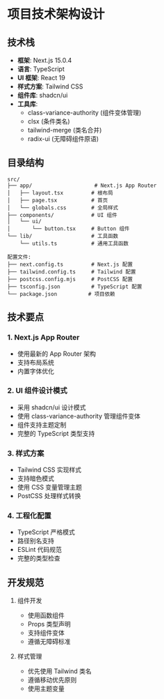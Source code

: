 # 项目技术架构设计

## 技术栈

- **框架**: Next.js 15.0.4
- **语言**: TypeScript
- **UI 框架**: React 19
- **样式方案**: Tailwind CSS
- **组件库**: shadcn/ui
- **工具库**:
  - class-variance-authority (组件变体管理)
  - clsx (条件类名)
  - tailwind-merge (类名合并)
  - radix-ui (无障碍组件原语)

## 目录结构

```
src/
├── app/                    # Next.js App Router
│   ├── layout.tsx         # 根布局
│   ├── page.tsx           # 首页
│   └── globals.css        # 全局样式
├── components/            # UI 组件
│   └── ui/               
│       └── button.tsx     # Button 组件
└── lib/                   # 工具函数
    └── utils.ts           # 通用工具函数

配置文件:
├── next.config.ts         # Next.js 配置
├── tailwind.config.ts     # Tailwind 配置
├── postcss.config.mjs     # PostCSS 配置
├── tsconfig.json          # TypeScript 配置
└── package.json          # 项目依赖
```

## 技术要点

### 1. Next.js App Router
- 使用最新的 App Router 架构
- 支持布局系统
- 内置字体优化

### 2. UI 组件设计模式
- 采用 shadcn/ui 设计模式
- 使用 class-variance-authority 管理组件变体
- 组件支持主题定制
- 完整的 TypeScript 类型支持

### 3. 样式方案
- Tailwind CSS 实现样式
- 支持暗色模式
- 使用 CSS 变量管理主题
- PostCSS 处理样式转换

### 4. 工程化配置
- TypeScript 严格模式
- 路径别名支持
- ESLint 代码规范
- 完整的类型检查

## 开发规范

1. 组件开发
   - 使用函数组件
   - Props 类型声明
   - 支持组件变体
   - 遵循无障碍标准

2. 样式管理
   - 优先使用 Tailwind 类名
   - 遵循移动优先原则
   - 使用主题变量 